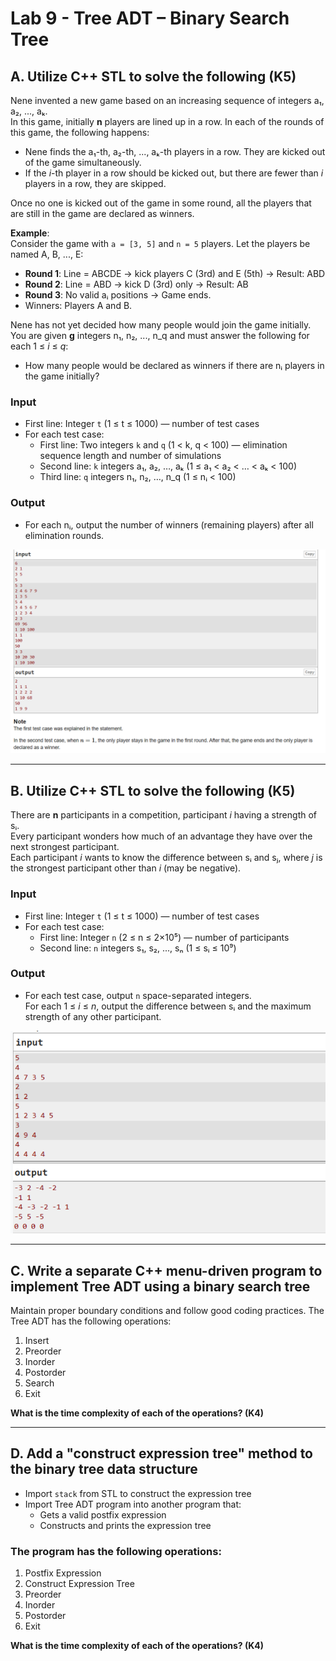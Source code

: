 # Lab 9 - Tree ADT – Binary Search Tree

## A. Utilize C++ STL to solve the following (K5)

Nene invented a new game based on an increasing sequence of integers a₁, a₂, ..., aₖ.  
In this game, initially **n** players are lined up in a row. In each of the rounds of this game, the following happens:

- Nene finds the a₁-th, a₂-th, ..., aₖ-th players in a row. They are kicked out of the game simultaneously.  
- If the *i*-th player in a row should be kicked out, but there are fewer than *i* players in a row, they are skipped.

Once no one is kicked out of the game in some round, all the players that are still in the game are declared as winners.

**Example**:  
Consider the game with `a = [3, 5]` and `n = 5` players. Let the players be named A, B, ..., E:

- **Round 1**: Line = ABCDE → kick players C (3rd) and E (5th) → Result: ABD  
- **Round 2**: Line = ABD → kick D (3rd) only → Result: AB  
- **Round 3**: No valid aᵢ positions → Game ends.  
- Winners: Players A and B.

Nene has not yet decided how many people would join the game initially.  
You are given **g** integers n₁, n₂, ..., n_q and must answer the following for each 1 ≤ *i* ≤ *q*:

- How many people would be declared as winners if there are nᵢ players in the game initially?

### **Input**
- First line: Integer `t` (1 ≤ t ≤ 1000) — number of test cases  
- For each test case:
  - First line: Two integers `k` and `q` (1 < k, q < 100) — elimination sequence length and number of simulations  
  - Second line: `k` integers a₁, a₂, …, aₖ (1 ≤ a₁ < a₂ < … < aₖ < 100)  
  - Third line: `q` integers n₁, n₂, …, n_q (1 ≤ nᵢ < 100)

### **Output**
- For each nᵢ, output the number of winners (remaining players) after all elimination rounds.

![Testacases](https://github.com/sadhumitha-1/Data-Structures-Algorithms-Lab/blob/main/lab%209/images/1.png?raw=true)

---

## B. Utilize C++ STL to solve the following (K5)

There are **n** participants in a competition, participant *i* having a strength of sᵢ.  
Every participant wonders how much of an advantage they have over the next strongest participant.  
Each participant *i* wants to know the difference between sᵢ and sⱼ, where *j* is the strongest participant other than *i* (may be negative).

### **Input**
- First line: Integer `t` (1 ≤ t ≤ 1000) — number of test cases  
- For each test case:
  - First line: Integer `n` (2 ≤ n ≤ 2×10⁵) — number of participants  
  - Second line: `n` integers s₁, s₂, ..., sₙ (1 ≤ sᵢ ≤ 10⁹)

### **Output**
- For each test case, output `n` space-separated integers.  
  For each 1 ≤ *i* ≤ *n*, output the difference between sᵢ and the maximum strength of any other participant.

![Testacases](https://github.com/sadhumitha-1/Data-Structures-Algorithms-Lab/blob/main/lab%209/images/2.png?raw=true)

---

## C. Write a separate C++ menu-driven program to implement Tree ADT using a binary search tree

Maintain proper boundary conditions and follow good coding practices. The Tree ADT has the following operations:

1. Insert  
2. Preorder  
3. Inorder  
4. Postorder  
5. Search  
6. Exit  

**What is the time complexity of each of the operations? (K4)**

---

## D. Add a "construct expression tree" method to the binary tree data structure

- Import `stack` from STL to construct the expression tree  
- Import Tree ADT program into another program that:
  - Gets a valid postfix expression
  - Constructs and prints the expression tree

### The program has the following operations:

1. Postfix Expression  
2. Construct Expression Tree  
3. Preorder  
4. Inorder  
5. Postorder  
6. Exit  

**What is the time complexity of each of the operations? (K4)**
